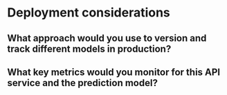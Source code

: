 # Deployment considerations

## What approach would you use to version and track different models in production?



## What key metrics would you monitor for this API service and the prediction model?

